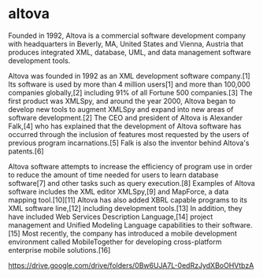 # altova
Founded in 1992, Altova is a commercial software development company with headquarters in Beverly, MA, United States and Vienna, Austria that produces integrated XML, database, UML, and data management software development tools.

Altova was founded in 1992 as an XML development software company.[1] Its software is used by more than 4 million users[1] and more than 100,000 companies globally,[2] including 91% of all Fortune 500 companies.[3] The first product was XMLSpy, and around the year 2000, Altova began to develop new tools to augment XMLSpy and expand into new areas of software development.[2] The CEO and president of Altova is Alexander Falk,[4] who has explained that the development of Altova software has occurred through the inclusion of features most requested by the users of previous program incarnations.[5] Falk is also the inventor behind Altova's patents.[6]

Altova software attempts to increase the efficiency of program use in order to reduce the amount of time needed for users to learn database software[7] and other tasks such as query execution.[8] Examples of Altova software includes the XML editor XMLSpy,[9] and MapForce, a data mapping tool.[10][11] Altova has also added XBRL capable programs to its XML software line,[12] including development tools.[13] In addition, they have included Web Services Description Language,[14] project management and Unified Modeling Language capabilities to their software.[15] Most recently, the company has introduced a mobile development environment called MobileTogether for developing cross-platform enterprise mobile solutions.[16]

https://drive.google.com/drive/folders/0Bw6UJA7L-0edRzJydXBoOHVtbzA
